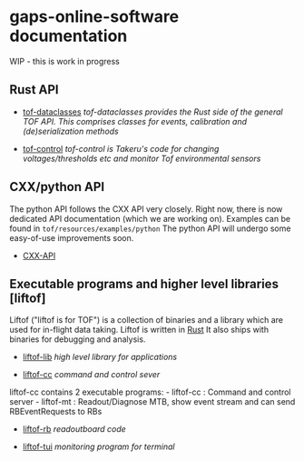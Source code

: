 # gaps-online-software documentation

WIP - this is work in progress

## Rust API

* [tof-dataclasses](tof_dataclasses/index.html)
_tof-dataclasses provides the Rust side of the general TOF API. This comprises
classes for events, calibration and (de)serialization methods_

* [tof-control](tof_control/index.html)
_tof-control is Takeru's code for changing voltages/thresholds etc and monitor
Tof environmental sensors_

## CXX/python API

The python API follows the CXX API very closely. Right now, there is now dedicated 
API documentation (which we are working on). 
Examples can be found in `tof/resources/examples/python`
The python API will undergo some easy-of-use improvements soon.

* [CXX-API](index.html)

## Executable programs and higher level libraries [liftof]

Liftof ("liftof is for TOF") is a collection of binaries and
a library which are used for in-flight data taking.
Liftof is written in [Rust](https://www.rust-lang.org/)
It also ships with binaries for debugging and analysis.

* [liftof-lib](liftof_lib/index.html)
_high level library for applications_

* [liftof-cc](liftof_cc/index.html)
_command and control sever_

liftof-cc contains 2 executable programs:
    - liftof-cc : Command and control server
    - liftof-mt : Readout/Diagnose MTB, show event stream and
                  can send RBEventRequests to RBs

* [liftof-rb](liftof_rb/index.html)
_readoutboard code_

* [liftof-tui](liftof_tui/index.html)
_monitoring program for terminal_

